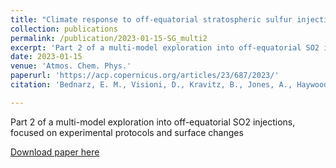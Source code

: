 ```yaml
---
title: "Climate response to off-equatorial stratospheric sulfur injections in three Earth System Models - Part 2: stratospheric and free-tropospheric response"
collection: publications
permalink: /publication/2023-01-15-SG_multi2
excerpt: 'Part 2 of a multi-model exploration into off-equatorial SO2 injections, focused on stratospheric changes'
date: 2023-01-15
venue: 'Atmos. Chem. Phys.'
paperurl: 'https://acp.copernicus.org/articles/23/687/2023/'
citation: 'Bednarz, E. M., Visioni, D., Kravitz, B., Jones, A., Haywood, J. M., Richter, J., MacMartin, D. G., and Braesicke, P.: Climate response to off-equatorial stratospheric sulfur injections in three Earth system models - Part 2: Stratospheric and free-tropospheric response, Atmos. Chem. Phys., 23, 687-709, https://doi.org/10.5194/acp-23-687-2023, 2023'

---
```

Part 2 of a multi-model exploration into off-equatorial SO2 injections, focused on experimental protocols and surface changes

[Download paper here](https://acp.copernicus.org/articles/23/687/2023/)
